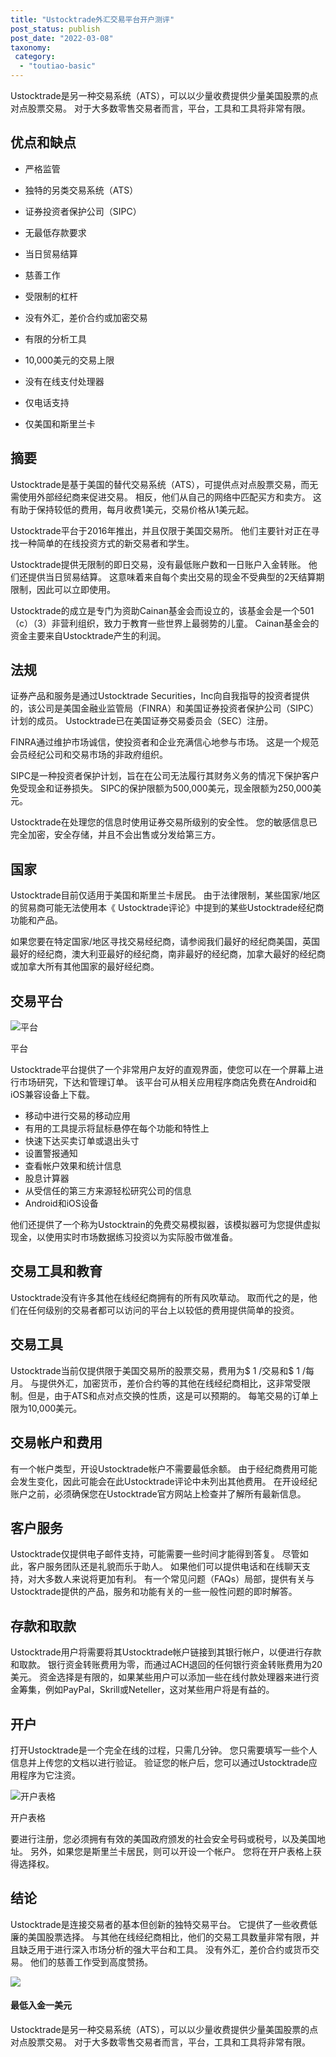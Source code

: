```yaml
---
title: "Ustocktrade外汇交易平台开户测评"
post_status: publish
post_date: "2022-03-08"
taxonomy:
 category: 
  - "toutiao-basic"
---
```


Ustocktrade是另一种交易系统（ATS），可以以少量收费提供少量美国股票的点对点股票交易。 对于大多数零售交易者而言，平台，工具和工具将非常有限。

## 优点和缺点

- 严格监管

- 独特的另类交易系统（ATS）

- 证券投资者保护公司（SIPC）

- 无最低存款要求

- 当日贸易结算

- 慈善工作

- 受限制的杠杆

- 没有外汇，差价合约或加密交易

- 有限的分析工具

- 10,000美元的交易上限

- 没有在线支付处理器

- 仅电话支持

- 仅美国和斯里兰卡


## 摘要

Ustocktrade是基于美国的替代交易系统（ATS），可提供点对点股票交易，而无需使用外部经纪商来促进交易。 相反，他们从自己的网络中匹配买方和卖方。 这有助于保持较低的费用，每月收费1美元，交易价格从1美元起。

Ustocktrade平台于2016年推出，并且仅限于美国交易所。 他们主要针对正在寻找一种简单的在线投资方式的新交易者和学生。

Ustocktrade提供无限制的即日交易，没有最低账户数和一日账户入金转账。 他们还提供当日贸易结算。 这意味着来自每个卖出交易的现金不受典型的2天结算期限制，因此可以立即使用。

Ustocktrade的成立是专门为资助Cainan基金会而设立的，该基金会是一个501（c）（3）非营利组织，致力于教育一些世界上最弱势的儿童。 Cainan基金会的资金主要来自Ustocktrade产生的利润。

## 法规

证券产品和服务是通过Ustocktrade Securities，Inc向自我指导的投资者提供的，该公司是美国金融业监管局（FINRA）和美国证券投资者保护公司（SIPC）计划的成员。 Ustocktrade已在美国证券交易委员会（SEC）注册。

FINRA通过维护市场诚信，使投资者和企业充满信心地参与市场。 这是一个规范会员经纪公司和交易市场的非政府组织。

SIPC是一种投资者保护计划，旨在在公司无法履行其财务义务的情况下保护客户免受现金和证券损失。 SIPC的保护限额为500,000美元，现金限额为250,000美元。

Ustocktrade在处理您的信息时使用证券交易所级别的安全性。 您的敏感信息已完全加密，安全存储，并且不会出售或分发给第三方。

## 国家

Ustocktrade目前仅适用于美国和斯里兰卡居民。 由于法律限制，某些国家/地区的贸易商可能无法使用本《 Ustocktrade评论》中提到的某些Ustocktrade经纪商功能和产品。

如果您要在特定国家/地区寻找交易经纪商，请参阅我们最好的经纪商美国，英国最好的经纪商，澳大利亚最好的经纪商，南非最好的经纪商，加拿大最好的经纪商或加拿大所有其他国家的最好经纪商。

## 交易平台

![平台](https://cdn.fendou.la/funstoutiao/2020/11/Ustocktrade-Platform-1.png "平台")

平台

Ustocktrade平台提供了一个非常用户友好的直观界面，使您可以在一个屏幕上进行市场研究，下达和管理订单。 该平台可从相关应用程序商店免费在Android和iOS兼容设备上下载。

- 移动中进行交易的移动应用
- 有用的工具提示将鼠标悬停在每个功能和特性上
- 快速下达买卖订单或退出头寸
- 设置警报通知
- 查看帐户效果和统计信息
- 股息计算器
- 从受信任的第三方来源轻松研究公司的信息
- Android和iOS设备

他们还提供了一个称为Ustocktrain的免费交易模拟器，该模拟器可为您提供虚拟现金，以使用实时市场数据练习投资以为实际股市做准备。

## 交易工具和教育

Ustocktrade没有许多其他在线经纪商拥有的所有风吹草动。 取而代之的是，他们在任何级别的交易者都可以访问的平台上以较低的费用提供简单的投资。

## 交易工具

Ustocktrade当前仅提供限于美国交易所的股票交易，费用为$ 1 /交易和$ 1 /每月。 与提供外汇，加密货币，差价合约等的其他在线经纪商相比，这非常受限制。但是，由于ATS和点对点交换的性质，这是可以预期的。 每笔交易的订单上限为10,000美元。

## 交易帐户和费用

有一个帐户类型，开设Ustocktrade帐户不需要最低余额。 由于经纪商费用可能会发生变化，因此可能会在此Ustocktrade评论中未列出其他费用。 在开设经纪账户之前，必须确保您在Ustocktrade官方网站上检查并了解所有最新信息。

## 客户服务

Ustocktrade仅提供电子邮件支持，可能需要一些时间才能得到答复。 尽管如此，客户服务团队还是礼貌而乐于助人。 如果他们可以提供电话和在线聊天支持，对大多数人来说将更加有利。 有一个常见问题（FAQs）局部，提供有关与Ustocktrade提供的产品，服务和功能有关的一些一般性问题的即时解答。

## 存款和取款

Ustocktrade用户将需要将其Ustocktrade帐户链接到其银行帐户，以便进行存款和取款。 银行资金转账费用为零，而通过ACH退回的任何银行资金转账费用为20美元。 资金选择是有限的，如果某些用户可以添加一些在线付款处理器来进行资金筹集，例如PayPal，Skrill或Neteller，这对某些用户将是有益的。

## 开户

打开Ustocktrade是一个完全在线的过程，只需几分钟。 您只需要填写一些个人信息并上传您的文档以进行验证。 验证您的帐户后，您可以通过Ustocktrade应用程序为它注资。

![开户表格](https://cdn.fendou.la/funstoutiao/2020/11/Ustocktrade-Account-Opening-Form.png "开户表格")

开户表格

要进行注册，您必须拥有有效的美国政府颁发的社会安全号码或税号，以及美国地址。 另外，如果您是斯里兰卡居民，则可以开设一个帐户。 您将在开户表格上获得选择权。

## 结论

Ustocktrade是连接交易者的基本但创新的独特交易平台。 它提供了一些收费低廉的美国股票选择。 与其他在线经纪商相比，他们的交易工具数量非常有限，并且缺乏用于进行深入市场分析的强大平台和工具。 没有外汇，差价合约或货币交易。 他们的慈善工作受到高度赞扬。

![](https://cdn.fendou.la/funstoutiao/2020/11/Ustocktrade-Logo.png)

#### 最低入金一美元

Ustocktrade是另一种交易系统（ATS），可以以少量收费提供少量美国股票的点对点股票交易。 对于大多数零售交易者而言，平台，工具和工具将非常有限。
